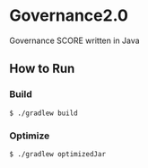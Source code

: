 # Governance2.0

Governance SCORE written in Java

## How to Run

### Build
```
$ ./gradlew build
```

### Optimize
```
$ ./gradlew optimizedJar
```